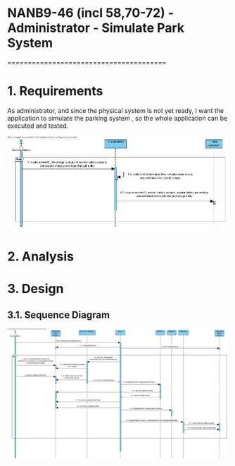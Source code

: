 # NANB9-46 (incl 58,70-72) - Administrator - Simulate Park System
 =======================================

# 1. Requirements

As administrator, and since the physical system is not yet ready, I want the application to simulate the parking system , so the whole application can be executed and tested.

![NANB9-46-SSD](NANB9-46_SSD_SimulateParkSystem.jpg)


# 2. Analysis




# 3. Design


## 3.1. Sequence Diagram
![NANB9-46-SD](NANB9-46_SD_SimulateParkSystem.jpg)




